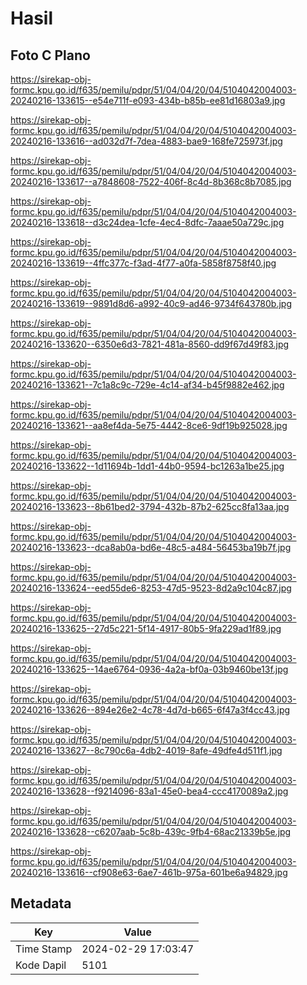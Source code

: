 # Hasil

## Foto C Plano

https://sirekap-obj-formc.kpu.go.id/f635/pemilu/pdpr/51/04/04/20/04/5104042004003-20240216-133615--e54e711f-e093-434b-b85b-ee81d16803a9.jpg

https://sirekap-obj-formc.kpu.go.id/f635/pemilu/pdpr/51/04/04/20/04/5104042004003-20240216-133616--ad032d7f-7dea-4883-bae9-168fe725973f.jpg

https://sirekap-obj-formc.kpu.go.id/f635/pemilu/pdpr/51/04/04/20/04/5104042004003-20240216-133617--a7848608-7522-406f-8c4d-8b368c8b7085.jpg

https://sirekap-obj-formc.kpu.go.id/f635/pemilu/pdpr/51/04/04/20/04/5104042004003-20240216-133618--d3c24dea-1cfe-4ec4-8dfc-7aaae50a729c.jpg

https://sirekap-obj-formc.kpu.go.id/f635/pemilu/pdpr/51/04/04/20/04/5104042004003-20240216-133619--4ffc377c-f3ad-4f77-a0fa-5858f8758f40.jpg

https://sirekap-obj-formc.kpu.go.id/f635/pemilu/pdpr/51/04/04/20/04/5104042004003-20240216-133619--9891d8d6-a992-40c9-ad46-9734f643780b.jpg

https://sirekap-obj-formc.kpu.go.id/f635/pemilu/pdpr/51/04/04/20/04/5104042004003-20240216-133620--6350e6d3-7821-481a-8560-dd9f67d49f83.jpg

https://sirekap-obj-formc.kpu.go.id/f635/pemilu/pdpr/51/04/04/20/04/5104042004003-20240216-133621--7c1a8c9c-729e-4c14-af34-b45f9882e462.jpg

https://sirekap-obj-formc.kpu.go.id/f635/pemilu/pdpr/51/04/04/20/04/5104042004003-20240216-133621--aa8ef4da-5e75-4442-8ce6-9df19b925028.jpg

https://sirekap-obj-formc.kpu.go.id/f635/pemilu/pdpr/51/04/04/20/04/5104042004003-20240216-133622--1d11694b-1dd1-44b0-9594-bc1263a1be25.jpg

https://sirekap-obj-formc.kpu.go.id/f635/pemilu/pdpr/51/04/04/20/04/5104042004003-20240216-133623--8b61bed2-3794-432b-87b2-625cc8fa13aa.jpg

https://sirekap-obj-formc.kpu.go.id/f635/pemilu/pdpr/51/04/04/20/04/5104042004003-20240216-133623--dca8ab0a-bd6e-48c5-a484-56453ba19b7f.jpg

https://sirekap-obj-formc.kpu.go.id/f635/pemilu/pdpr/51/04/04/20/04/5104042004003-20240216-133624--eed55de6-8253-47d5-9523-8d2a9c104c87.jpg

https://sirekap-obj-formc.kpu.go.id/f635/pemilu/pdpr/51/04/04/20/04/5104042004003-20240216-133625--27d5c221-5f14-4917-80b5-9fa229ad1f89.jpg

https://sirekap-obj-formc.kpu.go.id/f635/pemilu/pdpr/51/04/04/20/04/5104042004003-20240216-133625--14ae6764-0936-4a2a-bf0a-03b9460be13f.jpg

https://sirekap-obj-formc.kpu.go.id/f635/pemilu/pdpr/51/04/04/20/04/5104042004003-20240216-133626--894e26e2-4c78-4d7d-b665-6f47a3f4cc43.jpg

https://sirekap-obj-formc.kpu.go.id/f635/pemilu/pdpr/51/04/04/20/04/5104042004003-20240216-133627--8c790c6a-4db2-4019-8afe-49dfe4d511f1.jpg

https://sirekap-obj-formc.kpu.go.id/f635/pemilu/pdpr/51/04/04/20/04/5104042004003-20240216-133628--f9214096-83a1-45e0-bea4-ccc4170089a2.jpg

https://sirekap-obj-formc.kpu.go.id/f635/pemilu/pdpr/51/04/04/20/04/5104042004003-20240216-133628--c6207aab-5c8b-439c-9fb4-68ac21339b5e.jpg

https://sirekap-obj-formc.kpu.go.id/f635/pemilu/pdpr/51/04/04/20/04/5104042004003-20240216-133616--cf908e63-6ae7-461b-975a-601be6a94829.jpg


## Metadata

| Key        | Value               |
| ---------- | ------------------- |
| Time Stamp | 2024-02-29 17:03:47 |
| Kode Dapil | 5101                |



